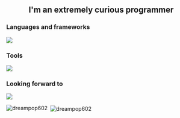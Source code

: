 <h2 align="center">I'm an extremely curious programmer</h2>
<h3 align="left">Languages and frameworks</h3>
<p align="left">
      <img src="https://skillicons.dev/icons?i=cs,dotnet" />
</p>

<h3 align="left">Tools</h3>
<p align="left">
      <img src="https://skillicons.dev/icons?i=vscode,windows,discord,git,github,visualstudio" />
</p>

<h3 align="left">Looking forward to</h3>
<p align="left">
            <img src="https://skillicons.dev/icons?i=php,laravel,mysql,powershell"/>
</p>
<p><img align="left" src="https://github-readme-stats.vercel.app/api/top-langs?username=dreampop602&show_icons=true&locale=en&layout=compact" alt="dreampop602" /></p>

<p>&nbsp;<img align="center" src="https://github-readme-stats.vercel.app/api?username=dreampop602&show_icons=true&locale=en" alt="dreampop602" /></p>
